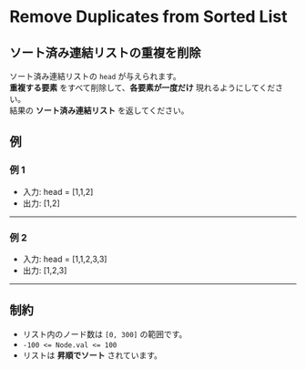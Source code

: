 # Remove Duplicates from Sorted List

## **ソート済み連結リストの重複を削除**

ソート済み連結リストの `head` が与えられます。  
**重複する要素** をすべて削除して、**各要素が一度だけ** 現れるようにしてください。  
結果の **ソート済み連結リスト** を返してください。

## **例**

### **例 1**

- 入力: head = [1,1,2]
- 出力: [1,2]

---

### **例 2**

- 入力: head = [1,1,2,3,3]
- 出力: [1,2,3]

---

## **制約**

- リスト内のノード数は `[0, 300]` の範囲です。
- `-100 <= Node.val <= 100`
- リストは **昇順でソート** されています。

